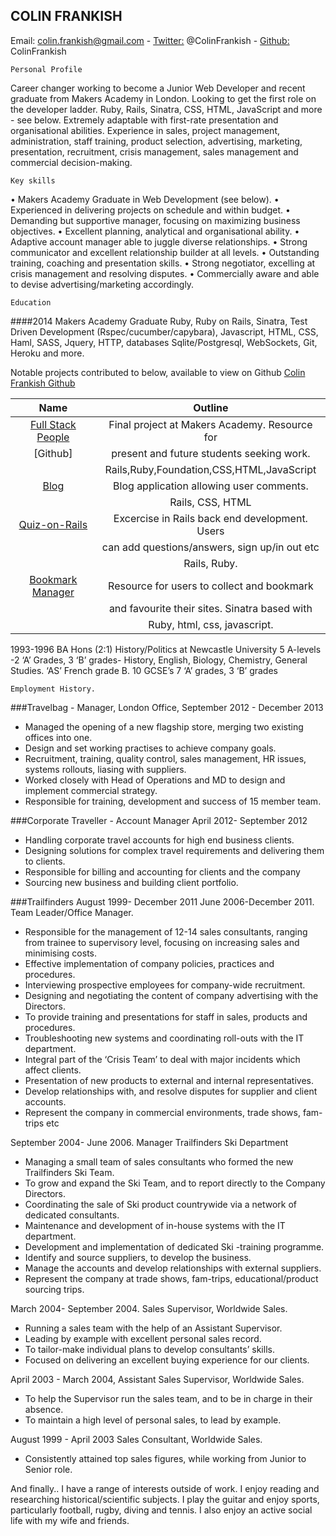 ## COLIN FRANKISH 

Email: colin.frankish@gmail.com -
[Twitter:] @ColinFrankish -
[Github:]  ColinFrankish 

`````
Personal Profile
`````
 Career changer working to become a Junior Web Developer and recent graduate from Makers Academy in London. Looking to get the first role on the developer ladder. 
 Ruby, Rails, Sinatra, CSS, HTML, JavaScript and more - see below.
 Extremely adaptable with first-rate presentation and organisational abilities.
 Experience in sales, project management, administration, staff training, product selection, advertising, marketing, presentation, recruitment, crisis management, sales management and commercial decision-making. 

`````
Key skills
`````
  • Makers Academy Graduate in Web Development (see below).
  • Experienced in delivering projects on schedule and within budget.
  • Demanding but supportive manager, focusing on maximizing business objectives.
  • Excellent planning, analytical and organisational ability.
  • Adaptive account manager able to juggle diverse relationships.
  • Strong communicator and excellent relationship builder at all levels.
  • Outstanding training, coaching and presentation skills.
  • Strong negotiator, excelling at crisis management and resolving disputes.
  • Commercially aware and able to devise advertising/marketing accordingly.

`````
Education
`````
####2014 Makers Academy Graduate 
Ruby, Ruby on Rails, Sinatra, Test Driven Development (Rspec/cucumber/capybara), Javascript, HTML, CSS, Haml, SASS, Jquery, HTTP, databases Sqlite/Postgresql, WebSockets, Git, Heroku and more.

Notable projects contributed to below, available to view on Github [Colin Frankish Github](https://github.com/ColinFrankish)


| Name                  | Outline                                       |
|:---------------------:|:---------------------------------------------:|
| [Full Stack People]   | Final project at Makers Academy. Resource for | 
|       [Github]        | present and future students seeking work.     |
|                       | Rails,Ruby,Foundation,CSS,HTML,JavaScript     |
| [Blog]                | Blog application allowing user comments.      |
|                       | Rails, CSS, HTML                              |
| [Quiz-on-Rails]       | Excercise in Rails back end development. Users|
|                       | can add questions/answers, sign up/in out etc |
|                       | Rails, Ruby.                                  |
| [Bookmark Manager]    | Resource for users to collect and bookmark    |
|                       | and favourite their sites. Sinatra based with |
|                       | Ruby, html, css, javascript.                  |


1993-1996 BA Hons (2:1) History/Politics at Newcastle University
5 A-levels -2 ‘A’ Grades, 3 ‘B’ grades- History, English, Biology, Chemistry, General Studies. ‘AS’ French grade B.
10 GCSE’s 7 ‘A’ grades, 3 ‘B’ grades

`````
Employment History.
`````
###Travelbag - Manager, London Office, September 2012 - December 2013
* Managed the opening of a new flagship store, merging two existing offices into one.
* Design and set working practises to achieve company goals.
* Recruitment, training, quality control, sales management, HR issues, systems rollouts, liasing with suppliers.
* Worked closely with Head of Operations and MD to design and implement commercial strategy.
* Responsible for training, development and success of 15 member team.

###Corporate Traveller - Account Manager April 2012- September 2012

* Handling corporate travel accounts for high end business clients.
* Designing solutions for complex travel requirements and delivering them to clients.
* Responsible for billing and accounting for clients and the company
* Sourcing new business and building client portfolio.


###Trailfinders  August 1999- December 2011 
June 2006-December 2011. Team Leader/Office Manager. 

* Responsible for the management of 12-14 sales consultants, ranging from trainee to supervisory level, focusing on increasing sales and minimising costs.
* Effective implementation of company policies, practices and procedures. 
* Interviewing prospective employees for company-wide recruitment. 
* Designing and negotiating the content of company advertising with the Directors.
* To provide training and presentations for staff in sales, products and procedures.
* Troubleshooting new systems and coordinating roll-outs with the IT department.
* Integral part of the ‘Crisis Team’ to deal with major incidents which affect clients. 
* Presentation of new products to external and internal representatives.
* Develop relationships with, and resolve disputes for supplier and client accounts.
* Represent the company in commercial environments, trade shows, fam-trips etc

September 2004- June 2006. Manager Trailfinders Ski Department
 
* Managing a small team of sales consultants who formed the new Trailfinders Ski Team.
* To grow and expand the Ski Team, and to report directly to the Company Directors.
* Coordinating the sale of Ski product countrywide via a network of dedicated consultants.
* Maintenance and development of in-house systems with the IT department. 
* Development and implementation of dedicated Ski -training programme.
* Identify and source suppliers, to develop the business. 
* Manage the accounts and develop relationships with external suppliers. 
* Represent the company at trade shows, fam-trips, educational/product sourcing trips.

March 2004- September 2004. Sales Supervisor, Worldwide Sales.
 
* Running a sales team with the help of an Assistant Supervisor.
* Leading by example with excellent personal sales record.
* To tailor-make individual plans to develop consultants’ skills.
* Focused on delivering an excellent buying experience for our clients. 

April 2003 - March 2004, Assistant Sales Supervisor, Worldwide Sales.

* To help the Supervisor run the sales team, and to be in charge in their absence.
* To maintain a high level of personal sales, to lead by example. 

August 1999 - April 2003 Sales Consultant, Worldwide Sales.
* Consistently attained top sales figures, while working from Junior to Senior role.

And finally..
I have a range of interests outside of work. I enjoy reading and researching historical/scientific subjects. I play the guitar and enjoy sports, particularly football, rugby, diving and tennis. I also enjoy an active social life with my wife and friends. 

[Github:]: https://github.com/ColinFrankish
[Twitter:]: https://twitter.com/ColinFrankish
[Student Directory]: http://ma-student-directory.herokuapp.com/
[Full Stack People]: https://github.com/CrowdHailer/Final-Project
[Blog]: https://github.com/ColinFrankish/blog
[Quiz-on-rails]: https://github.com/jorjahung/quiz-on-rails
[Bookmark Manager]: https://github.com/ColinFrankish/bookmark_manager